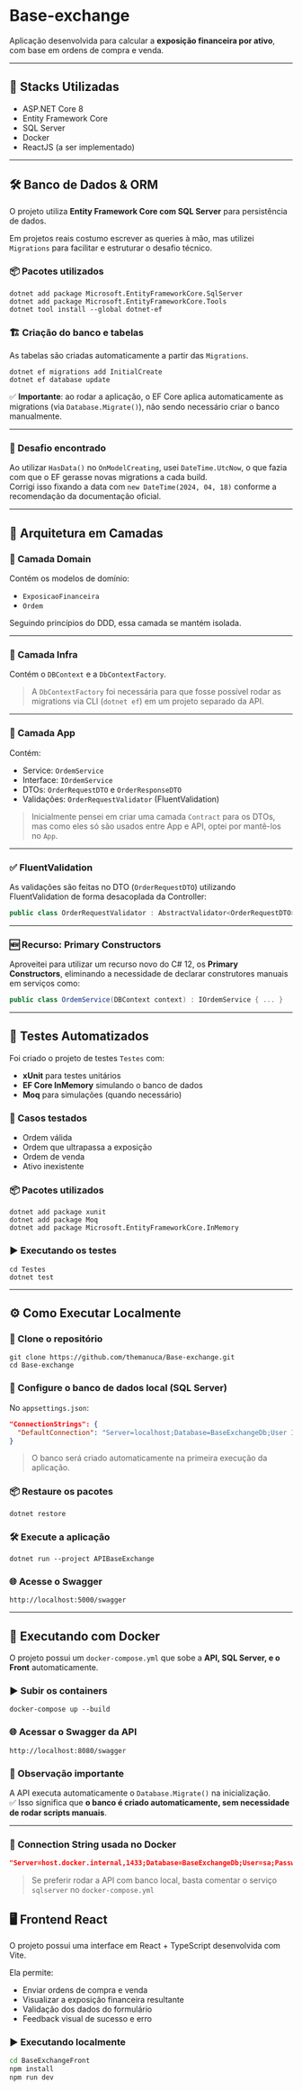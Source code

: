 
# Base-exchange

Aplicação desenvolvida para calcular a **exposição financeira por ativo**, com base em ordens de compra e venda.

---

## 🚀 Stacks Utilizadas

- ASP.NET Core 8  
- Entity Framework Core  
- SQL Server  
- Docker  
- ReactJS (a ser implementado)

---

## 🛠️ Banco de Dados & ORM

O projeto utiliza **Entity Framework Core com SQL Server** para persistência de dados.

Em projetos reais costumo escrever as queries à mão, mas utilizei `Migrations` para facilitar e estruturar o desafio técnico.

### 📦 Pacotes utilizados

```
dotnet add package Microsoft.EntityFrameworkCore.SqlServer
dotnet add package Microsoft.EntityFrameworkCore.Tools
dotnet tool install --global dotnet-ef
```

### 🏗️ Criação do banco e tabelas

As tabelas são criadas automaticamente a partir das `Migrations`.

```
dotnet ef migrations add InitialCreate
dotnet ef database update
```

✅ **Importante**: ao rodar a aplicação, o EF Core aplica automaticamente as migrations (via `Database.Migrate()`), não sendo necessário criar o banco manualmente.

---

### 🐞 Desafio encontrado

Ao utilizar `HasData()` no `OnModelCreating`, usei `DateTime.UtcNow`, o que fazia com que o EF gerasse novas migrations a cada build.  
Corrigi isso fixando a data com `new DateTime(2024, 04, 18)` conforme a recomendação da documentação oficial.

---

## 🧱 Arquitetura em Camadas

### 📁 Camada Domain

Contém os modelos de domínio:

- `ExposicaoFinanceira`
- `Ordem`

Seguindo princípios do DDD, essa camada se mantém isolada.

---

### 📁 Camada Infra

Contém o `DBContext` e a `DbContextFactory`.

> A `DbContextFactory` foi necessária para que fosse possível rodar as migrations via CLI (`dotnet ef`) em um projeto separado da API.

---

### 📁 Camada App

Contém:

- Service: `OrdemService`
- Interface: `IOrdemService`
- DTOs: `OrderRequestDTO` e `OrderResponseDTO`
- Validações: `OrderRequestValidator` (FluentValidation)

> Inicialmente pensei em criar uma camada `Contract` para os DTOs, mas como eles só são usados entre App e API, optei por mantê-los no `App`.

---

### ✅ FluentValidation

As validações são feitas no DTO (`OrderRequestDTO`) utilizando FluentValidation de forma desacoplada da Controller:

```csharp
public class OrderRequestValidator : AbstractValidator<OrderRequestDTO> { ... }
```

---

### 🆕 Recurso: Primary Constructors

Aproveitei para utilizar um recurso novo do C# 12, os **Primary Constructors**, eliminando a necessidade de declarar construtores manuais em serviços como:

```csharp
public class OrdemService(DBContext context) : IOrdemService { ... }
```

---

## 🧪 Testes Automatizados

Foi criado o projeto de testes `Testes` com:

- **xUnit** para testes unitários
- **EF Core InMemory** simulando o banco de dados
- **Moq** para simulações (quando necessário)

### 🧬 Casos testados

- Ordem válida
- Ordem que ultrapassa a exposição
- Ordem de venda
- Ativo inexistente

### 📦 Pacotes utilizados

```
dotnet add package xunit
dotnet add package Moq
dotnet add package Microsoft.EntityFrameworkCore.InMemory
```

### ▶️ Executando os testes

```
cd Testes
dotnet test
```

---

## ⚙️ Como Executar Localmente

### 🧭 Clone o repositório

```
git clone https://github.com/themanuca/Base-exchange.git
cd Base-exchange
```

### 🧰 Configure o banco de dados local (SQL Server)

No `appsettings.json`:

```json
"ConnectionStrings": {
  "DefaultConnection": "Server=localhost;Database=BaseExchangeDb;User Id=sa;Password=SenhaForte123!;Encrypt=true;TrustServerCertificate=true;"
}
```

> O banco será criado automaticamente na primeira execução da aplicação.

### 📦 Restaure os pacotes

```
dotnet restore
```

### 🛠️ Execute a aplicação

```
dotnet run --project APIBaseExchange
```

### 🌐 Acesse o Swagger

```
http://localhost:5000/swagger
```

---

## 🐳 Executando com Docker

O projeto possui um `docker-compose.yml` que sobe a **API, SQL Server, e o Front** automaticamente.

### ▶️ Subir os containers

```
docker-compose up --build
```

### 🌐 Acessar o Swagger da API

```
http://localhost:8080/swagger
```
### 🧠 Observação importante

A API executa automaticamente o `Database.Migrate()` na inicialização.  
✅ Isso significa que **o banco é criado automaticamente, sem necessidade de rodar scripts manuais**.

---

### 🧭 Connection String usada no Docker

```json
"Server=host.docker.internal,1433;Database=BaseExchangeDb;User=sa;Password=SenhaForte123!;TrustServerCertificate=True;"
```

> Se preferir rodar a API com banco local, basta comentar o serviço `sqlserver` no `docker-compose.yml`


## 🖥️ Frontend React

O projeto possui uma interface em React + TypeScript desenvolvida com Vite.

Ela permite:

- Enviar ordens de compra e venda
- Visualizar a exposição financeira resultante
- Validação dos dados do formulário
- Feedback visual de sucesso e erro

### ▶️ Executando localmente

```bash
cd BaseExchangeFront
npm install
npm run dev
